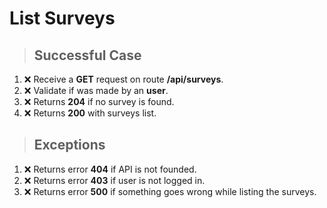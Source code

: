 # List Surveys

> ## Successful Case

1. ❌ Receive a **GET** request on route **/api/surveys**.
2. ❌ Validate if was made by an **user**.
3. ❌ Returns **204** if no survey is found.
4. ❌ Returns **200** with surveys list.

> ## Exceptions

1. ❌ Returns error **404** if API is not founded.
2. ❌ Returns error **403** if user is not logged in.
3. ❌ Returns error **500** if something goes wrong while listing the surveys.